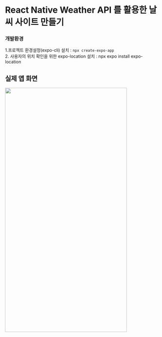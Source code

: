 # React Native Weather API 를 활용한 날씨 사이트 만들기

### 개발환경

1.프로젝트 환경설정(expo-cli) 설치 : `npx create-expo-app` <br /> 2. 사용자의 위치 확인을 위한 expo-location 설치 : npx expo install expo-location <br />

## 실제 앱 화면

<img src="https://github.com/dongridongil/reactnative_weatherApp/assets/108976641/9a6a3702-f0a6-4774-a897-f50875226c8c" width="400" height="800" />
